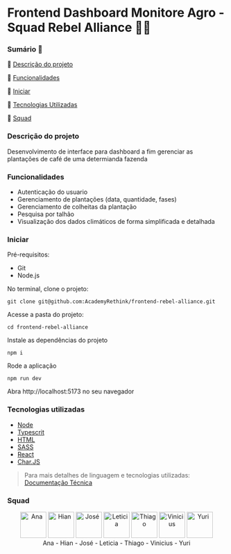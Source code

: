 # Frontend Dashboard Monitore Agro - Squad Rebel Alliance  👨‍🌾
### Sumário 📇
:small_blue_diamond: [Descrição do projeto](#descrição-do-projeto)

:small_blue_diamond: [Funcionalidades](#funcionalidades)

:small_blue_diamond: [Iniciar](#iniciar)

:small_blue_diamond: [Tecnologias Utilizadas](#tecnologias-utilizadas)

:small_blue_diamond: [Squad](#squad)


### Descrição do projeto 

Desenvolvimento de interface para dashboard a fim gerenciar as plantações de café de uma determianda fazenda

### Funcionalidades 

- Autenticação do usuario 
- Gerenciamento de plantações (data, quantidade, fases)
- Gerenciamento de colheitas da plantação
- Pesquisa por talhão
- Visualização dos dados climáticos de forma simplificada e detalhada

### Iniciar 

Pré-requisitos:
* Git
* Node.js

No terminal, clone o projeto:

```
git clone git@github.com:AcademyRethink/frontend-rebel-alliance.git
```

Acesse a pasta do projeto:

```
cd frontend-rebel-alliance
```

Instale as dependências do projeto

```
npm i 
```

Rode a aplicação 

```
npm run dev
```

Abra http://localhost:5173 no seu navegador 


### Tecnologias utilizadas 
- [Node](https://nodejs.org/en)
- [Typescrit](https://www.typescriptlang.org/)
- [HTML](https://developer.mozilla.org/pt-BR/docs/Web/HTML)
- [SASS](https://sass-lang.com/)
- [React](https://react.dev/)
- [Char.JS](https://www.chartjs.org/)

>Para mais detalhes de linguagem e tecnologias utilizadas: [Documentação Técnica](https://docs.google.com/document/d/1Sriv2o5rSRV0hk43Ewk64vQ6elVtazbR/edit)

### Squad 

<div align="center">
  <img src="https://github.com/AcademyRethink/backend-rebel-alliance/assets/124922051/b21a6f5d-e441-46fd-bb56-fa9b848988dc" alt="Ana" width="60" height="60">
  <img src="https://github.com/AcademyRethink/backend-rebel-alliance/assets/124922051/81471041-776c-4802-973c-976f0f6bca63" alt="Hian" width="60" height="60">
  <img src="https://github.com/AcademyRethink/backend-rebel-alliance/assets/124922051/4b5c1a4c-3dda-48ae-b197-2b59437e5ed2" alt="José" width="60" height="60">
  <img src="https://github.com/AcademyRethink/backend-rebel-alliance/assets/124922051/850abc1b-b1ed-4f97-b6e3-366ac3465e0d" alt="Leticia" width="60" height="60">
  <img src="https://github.com/AcademyRethink/backend-rebel-alliance/assets/124922051/f001b245-3428-43f6-95ec-4b2fab6cd6c8" alt="Thiago" width="60" height="60">
  <img src="https://github.com/AcademyRethink/backend-rebel-alliance/assets/124922051/745b237d-4608-4b63-95a2-a7b2509f3e99" alt="Vinicius" width="60" height="60">
  <img src="https://github.com/AcademyRethink/backend-rebel-alliance/assets/124922051/974a6461-9c1f-4890-a324-d78090c28d72)" alt="Yuri" width="60" height="60">
</div>
<div align="center">
Ana - Hian - José - Leticia - Thiago - Vinicius - Yuri
</div>
